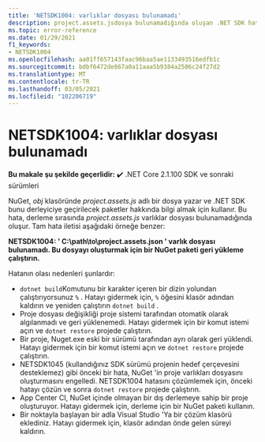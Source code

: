 ```yaml
---
title: 'NETSDK1004: varlıklar dosyası bulunamadı'
description: project.assets.jsdosya bulunamadığında oluşan .NET SDK hatası NETSDK1004 hakkında bilgi edinin.
ms.topic: error-reference
ms.date: 01/29/2021
f1_keywords:
- NETSDK1004
ms.openlocfilehash: aa01ff657143faac96baa5ae1133493516edfb1c
ms.sourcegitcommit: bdbf6472de867a0a11aaa5b9384a2506c24f27d2
ms.translationtype: MT
ms.contentlocale: tr-TR
ms.lasthandoff: 03/05/2021
ms.locfileid: "102206719"
---
```

# <a name="netsdk1004-assets-file-not-found"></a>NETSDK1004: varlıklar dosyası bulunamadı

**Bu makale şu şekilde geçerlidir:** ✔️ .NET Core 2.1.100 SDK ve sonraki sürümleri

NuGet, *obj* klasöründe *project.assets.js* adlı bir dosya yazar ve .NET SDK bunu derleyiciye geçirilecek paketler hakkında bilgi almak için kullanır. Bu hata, derleme sırasında *project.assets.js* varlıklar dosyası bulunamadığında oluşur. Tam hata iletisi aşağıdaki örneğe benzer:

**NETSDK1004: ' C:\path\to\project.assets.json ' varlık dosyası bulunamadı. Bu dosyayı oluşturmak için bir NuGet paketi geri yükleme çalıştırın.**

Hatanın olası nedenleri şunlardır:

* `dotnet build`Komutunu bir karakter içeren bir dizin yolundan çalıştırıyorsunuz `%` . Hatayı gidermek için, `%` öğesini klasör adından kaldırın ve yeniden çalıştırın `dotnet build` .
* Proje dosyası değişikliği proje sistemi tarafından otomatik olarak algılanmadı ve geri yüklenemedi. Hatayı gidermek için bir komut istemi açın ve `dotnet restore` projede çalıştırın.
* Bir proje, Nuget.exe eski bir sürümü tarafından ayrı olarak geri yüklendi. Hatayı gidermek için bir komut istemi açın ve `dotnet restore` projede çalıştırın.
* NETSDK1045 (kullandığınız SDK sürümü projenin hedef çerçevesini desteklemez) gibi önceki bir hata, NuGet 'in proje varlıkları dosyasını oluşturmasını engelledi. NETSDK1004 hatasını çözümlemek için, önceki hatayı çözün ve sonra `dotnet restore` projede çalıştırın.
* App Center CI, NuGet içinde olmayan bir dış derlemeye sahip bir proje oluşturuyor. Hatayı gidermek için, derleme için bir NuGet paketi kullanın.
* Bir noktayla başlayan bir adla Visual Studio 'Ya bir çözüm klasörü eklediniz. Hatayı gidermek için, klasör adından önde gelen süreyi kaldırın.
